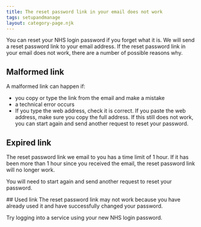 ```yaml
---
title: The reset password link in your email does not work
tags: setupandmanage
layout: category-page.njk
---
```

You can reset your NHS login password if you forget what it is. We will send a reset password link to your email address. If the reset password link in your email does not work, there are a number of possible reasons why.

## Malformed link
A malformed link can happen if:

- you copy or type the link from the email and make a mistake
- a technical error occurs
- If you type the web address, check it is correct. If you paste the web address, make sure you copy the full address. If this still does not work, you can start again and send another request to reset your password.

## Expired link
The reset password link we email to you has a time limit of 1 hour. If it has been more than 1 hour since you received the email, the reset password link will no longer work.

You will need to start again and send another request to reset your password.

## Used link
The reset password link may not work because you have already used it and have successfully changed your password.

Try logging into a service using your new NHS login password.